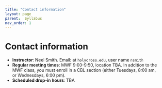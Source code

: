 ```yaml
---
title: "Contact information"
layout: page
parent:  Syllabus
nav_order: 1
---
```


# Contact information

- **Instructor**: Neel Smith.  Email: at `holycross.edu`, user name `nsmith`
- **Regular meeting times**:  MWF 9:00-9:50, location TBA.  In addition to the MWF class, you must enroll in a CBL section (either Tuesdays, 8:00 am, or Wednesdays, 6:00 pm).
- **Scheduled drop-in hours**: TBA


